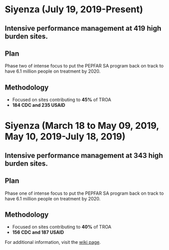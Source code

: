 
# Siyenza (July 19, 2019-Present)

## Intensive performance management at 419 high burden sites.

## Plan

Phase two of intense focus to put the PEPFAR SA program back on track to have 6.1 million people on treatment by 2020.

## Methodology

- Focused on sites contributing to **45%** of TROA
- **184 CDC and 235 USAID**





# Siyenza (March 18 to May 09, 2019, May 10, 2019-July 18, 2019)

## Intensive performance management at 343 high burden sites.

## Plan

Phase one of intense focus to put the PEPFAR SA program back on track to have 6.1 million people on treatment by 2020.

## Methodology

- Focused on sites contributing to **40%** of TROA
- **156 CDC and 187 USAID**


For additional information, visit the [wiki page](https://github.com/south-africa-strategic-information/Siyenza/wiki).
